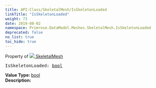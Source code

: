 ```yaml
---
title: API:Class/SkeletalMesh/IsSkeletonLoaded
linkTitle: "IsSkeletonLoaded"
weight: 73
date: 2019-08-02
namespace: Primrose.DataModel.Meshes.SkeletalMesh.IsSkeletonLoaded
deprecated: false
no_list: true
toc_hide: true
---
```

Property of <a href="/docs/api-reference/Class/SkeletalMesh"><img src="/icons/silk/skeletmesh.png"/>&nbsp;SkeletalMesh</a>
<pre class="method-declaration">
IsSkeletonLoaded: <a class="type" href="/docs/api-reference/System/Primitives#boolean">bool</a></pre>
<b>Value Type: </b>
<a class="type" href="/docs/api-reference/System/Primitives#boolean">bool</a>
<br/>
<b>Description: </b>